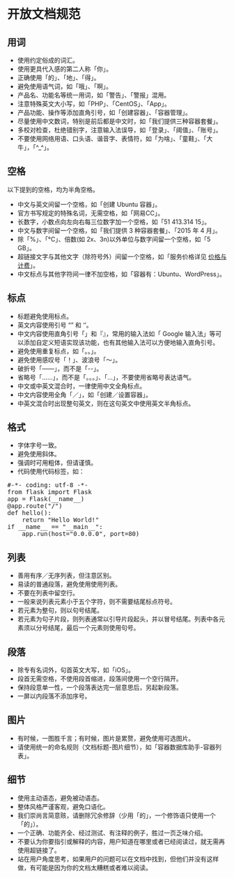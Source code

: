 # 开放文档规范

## 用词
* 使用约定俗成的词汇。
* 使用更具代入感的第二人称「你」。
* 正确使用「的」、「地」、「得」。
* 避免使用语气词，如「哦」、「啊」。
* 产品名、功能名等统一用词，如「警告」、「警报」混用。
* 注意特殊英文大小写，如「PHP」、「CentOS」、「App」。
* 产品功能、操作等添加直角引号，如「创建容器」、「容器管理」。
* 尽量使用中文数词，特别是前后都是中文时，如「我们提供三种容器套餐」。
* 多校对检查，杜绝错别字，注意输入法误导，如「登录」、「阈值」、「账号」。
* 不要使用网络用语、口头语、谐音字、表情符，如「为啥」、「童鞋」、「大牛」，「^_^」。

## 空格
以下提到的空格，均为半角空格。

* 中文与英文间留一个空格，如「创建 Ubuntu 容器」。
* 官方书写规定的特殊名词，无需空格，如「网易CC」。
* 长数字，小数点向左向右每三位数字加一个空格，如「51 413.314 15」。
* 中文与数字间留一个空格，如「我们提供 3 种容器套餐」、「2015 年 4 月」。
* 除「%」、「°C」、倍数(如 2x、3n)以外单位与数字间留一个空格，如「5 GB」。
* 超链接文字与其他文字（除符号外）间留一个空格，如「服务价格详见 [价格与计费](http://support.c.163.com/md.html#!计算服务/容器服务/服务管理价格与计费.md)」。
* 中文标点与其他字符间一律不加空格，如「容器有：Ubuntu、WordPress」。

## 标点

* 标题避免使用标点。
* 英文内容使用引号 “” 和 ‘’。
* 中文内容使用直角引号「」和『』，常用的输入法如「 Google 输入法」等可以添加自定义短语实现该功能，也有其他输入法可以方便地输入直角引号。
* 避免使用重复标点，如「。。」。
* 避免使用感叹号「！」、波浪号「～」。
* 破折号「——」，而不是「--」。
* 省略号「……」，而不是「。。。」、「...」，不要使用省略号表达语气。
* 中文或中英文混合时，一律使用中文全角标点。
* 中文内容使用全角「／」，如「创建／设置容器」。
* 中英文混合时出现整句英文，则在这句英文中使用英文半角标点。

## 格式

* 字体字号一致。
* 避免使用斜体。
* 强调时可用粗体，但请谨慎。
* 代码使用代码标签，如：
<pre>
#-*- coding: utf-8 -*-
from flask import Flask
app = Flask(__name__)
@app.route("/")
def hello():
    return "Hello World!"
if __name__ == "__main__":
    app.run(host="0.0.0.0", port=80)</pre>

## 列表

* 善用有序／无序列表，但注意区别。
* 易读的普通段落，避免使用使用列表。
* 不要在列表中留空行。
* 一般来说列表元素小于五个字符，则不需要结尾标点符号。
* 若元素为整句，则以句号结尾。
* 若元素为句子片段，则列表通常以引导片段起头，并以冒号结尾。列表中各元素须以分号结尾，最后一个元素则使用句号。

## 段落

* 除专有名词外，句首英文大写，如「iOS」。
* 段首无需空格，不使用段首缩进，段落间使用一个空行隔开。
* 保持段意单一性，一个段落表达完一层意思后，另起新段落。
* 一屏以内段落不添加序号。

## 图片

* 有时候，一图胜千言；有时候，图片是累赘，避免使用可选图片。
* 请使用统一的命名规则（文档标题-图片细节），如「容器数据库助手-容器列表」。

## 细节

* 使用主动语态，避免被动语态。
* 整体风格严谨客观，避免口语化。
* 我们崇尚言简意赅，请删除冗余修辞（少用「的」，一个修饰语只使用一个「的」）。
* 一个正确、功能齐全、经过测试、有注释的例子，胜过一页乏味介绍。
* 不要认为你要指引或解释的内容，用户知道在哪里或者已经阅读过，就无需再使用超链接了。
* 站在用户角度思考，如果用户的问题可以在文档中找到，但他们并没有这样做，有可能是因为你的文档太糟糕或者难以阅读。
